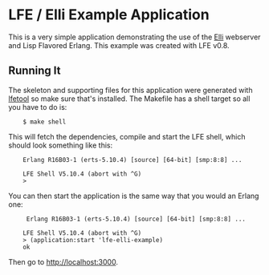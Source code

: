 # LFE / Elli Example Application

This is a very simple application demonstrating the use of the [Elli](https://github.com/knutin/elli) webserver and Lisp Flavored Erlang. This example was created with LFE v0.8.

## Running It

The skeleton and supporting files for this application were generated with [lfetool](https://github.com/lfe/lfetool) so make sure that's installed. The Makefile has a shell target so all you have to do is:

```shell
    $ make shell
```

This will fetch the dependencies, compile and start the LFE shell, which should look something like this:

```shell
    Erlang R16B03-1 (erts-5.10.4) [source] [64-bit] [smp:8:8] ...

    LFE Shell V5.10.4 (abort with ^G)
    >
```

You can then start the application is the same way that you would an Erlang one:

```shell
     Erlang R16B03-1 (erts-5.10.4) [source] [64-bit] [smp:8:8] ...

    LFE Shell V5.10.4 (abort with ^G)
    > (application:start 'lfe-elli-example)
    ok
```

Then go to [http://localhost:3000](http://localhost:3000).
